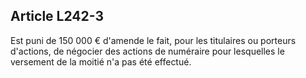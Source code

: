 Article L242-3
----
Est puni de 150 000 € d'amende le fait, pour les titulaires ou porteurs
d'actions, de négocier des actions de numéraire pour lesquelles le versement de
la moitié n'a pas été effectué.
